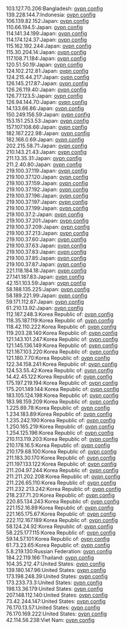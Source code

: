 103.127.70.206:Bangladesh: [ovpn config](vpn/103_127_70_206.ovpn)  
139.228.144.7:Indonesia: [ovpn config](vpn/139_228_144_7.ovpn)  
106.139.82.152:Japan: [ovpn config](vpn/106_139_82_152.ovpn)  
110.66.194.5:Japan: [ovpn config](vpn/110_66_194_5.ovpn)  
114.141.34.199:Japan: [ovpn config](vpn/114_141_34_199.ovpn)  
114.174.124.37:Japan: [ovpn config](vpn/114_174_124_37.ovpn)  
115.162.192.244:Japan: [ovpn config](vpn/115_162_192_244.ovpn)  
115.30.204.14:Japan: [ovpn config](vpn/115_30_204_14.ovpn)  
117.108.71.184:Japan: [ovpn config](vpn/117_108_71_184.ovpn)  
120.51.50.19:Japan: [ovpn config](vpn/120_51_50_19.ovpn)  
124.102.212.81:Japan: [ovpn config](vpn/124_102_212_81.ovpn)  
124.215.44.217:Japan: [ovpn config](vpn/124_215_44_217.ovpn)  
126.145.217.87:Japan: [ovpn config](vpn/126_145_217_87.ovpn)  
126.26.119.40:Japan: [ovpn config](vpn/126_26_119_40.ovpn)  
126.77.123.5:Japan: [ovpn config](vpn/126_77_123_5.ovpn)  
126.94.144.70:Japan: [ovpn config](vpn/126_94_144_70.ovpn)  
14.133.66.86:Japan: [ovpn config](vpn/14_133_66_86.ovpn)  
150.249.156.59:Japan: [ovpn config](vpn/150_249_156_59.ovpn)  
153.151.253.53:Japan: [ovpn config](vpn/153_151_253_53.ovpn)  
157.107.108.66:Japan: [ovpn config](vpn/157_107_108_66.ovpn)  
182.167.222.98:Japan: [ovpn config](vpn/182_167_222_98.ovpn)  
182.168.0.69:Japan: [ovpn config](vpn/182_168_0_69.ovpn)  
202.215.58.71:Japan: [ovpn config](vpn/202_215_58_71.ovpn)  
210.143.21.43:Japan: [ovpn config](vpn/210_143_21_43.ovpn)  
211.13.35.31:Japan: [ovpn config](vpn/211_13_35_31.ovpn)  
211.2.40.80:Japan: [ovpn config](vpn/211_2_40_80.ovpn)  
219.100.37.119:Japan: [ovpn config](vpn/219_100_37_119.ovpn)  
219.100.37.120:Japan: [ovpn config](vpn/219_100_37_120.ovpn)  
219.100.37.159:Japan: [ovpn config](vpn/219_100_37_159.ovpn)  
219.100.37.192:Japan: [ovpn config](vpn/219_100_37_192.ovpn)  
219.100.37.196:Japan: [ovpn config](vpn/219_100_37_196.ovpn)  
219.100.37.197:Japan: [ovpn config](vpn/219_100_37_197.ovpn)  
219.100.37.199:Japan: [ovpn config](vpn/219_100_37_199.ovpn)  
219.100.37.2:Japan: [ovpn config](vpn/219_100_37_2.ovpn)  
219.100.37.201:Japan: [ovpn config](vpn/219_100_37_201.ovpn)  
219.100.37.209:Japan: [ovpn config](vpn/219_100_37_209.ovpn)  
219.100.37.213:Japan: [ovpn config](vpn/219_100_37_213.ovpn)  
219.100.37.60:Japan: [ovpn config](vpn/219_100_37_60.ovpn)  
219.100.37.63:Japan: [ovpn config](vpn/219_100_37_63.ovpn)  
219.100.37.83:Japan: [ovpn config](vpn/219_100_37_83.ovpn)  
219.100.37.85:Japan: [ovpn config](vpn/219_100_37_85.ovpn)  
219.100.37.87:Japan: [ovpn config](vpn/219_100_37_87.ovpn)  
221.118.184.18:Japan: [ovpn config](vpn/221_118_184_18.ovpn)  
27.141.187.83:Japan: [ovpn config](vpn/27_141_187_83.ovpn)  
42.151.103.59:Japan: [ovpn config](vpn/42_151_103_59.ovpn)  
58.188.135.225:Japan: [ovpn config](vpn/58_188_135_225.ovpn)  
58.189.221.99:Japan: [ovpn config](vpn/58_189_221_99.ovpn)  
59.171.112.87:Japan: [ovpn config](vpn/59_171_112_87.ovpn)  
61.210.13.92:Japan: [ovpn config](vpn/61_210_13_92.ovpn)  
112.187.248.3:Korea Republic of: [ovpn config](vpn/112_187_248_3.ovpn)  
118.35.187.119:Korea Republic of: [ovpn config](vpn/118_35_187_119.ovpn)  
118.42.110.222:Korea Republic of: [ovpn config](vpn/118_42_110_222.ovpn)  
119.203.28.140:Korea Republic of: [ovpn config](vpn/119_203_28_140.ovpn)  
121.143.101.247:Korea Republic of: [ovpn config](vpn/121_143_101_247.ovpn)  
121.145.136.149:Korea Republic of: [ovpn config](vpn/121_145_136_149.ovpn)  
121.167.103.220:Korea Republic of: [ovpn config](vpn/121_167_103_220.ovpn)  
121.180.7.70:Korea Republic of: [ovpn config](vpn/121_180_7_70.ovpn)  
122.34.158.241:Korea Republic of: [ovpn config](vpn/122_34_158_241.ovpn)  
124.53.55.42:Korea Republic of: [ovpn config](vpn/124_53_55_42.ovpn)  
14.42.45.122:Korea Republic of: [ovpn config](vpn/14_42_45_122.ovpn)  
175.197.219.194:Korea Republic of: [ovpn config](vpn/175_197_219_194.ovpn)  
175.201.149.144:Korea Republic of: [ovpn config](vpn/175_201_149_144.ovpn)  
183.105.124.198:Korea Republic of: [ovpn config](vpn/183_105_124_198.ovpn)  
183.98.159.209:Korea Republic of: [ovpn config](vpn/183_98_159_209.ovpn)  
1.225.69.78:Korea Republic of: [ovpn config](vpn/1_225_69_78.ovpn)  
1.234.183.89:Korea Republic of: [ovpn config](vpn/1_234_183_89.ovpn)  
1.235.242.190:Korea Republic of: [ovpn config](vpn/1_235_242_190.ovpn)  
1.250.165.219:Korea Republic of: [ovpn config](vpn/1_250_165_219.ovpn)  
1.254.125.196:Korea Republic of: [ovpn config](vpn/1_254_125_196.ovpn)  
210.113.119.203:Korea Republic of: [ovpn config](vpn/210_113_119_203.ovpn)  
210.178.16.5:Korea Republic of: [ovpn config](vpn/210_178_16_5.ovpn)  
210.179.68.100:Korea Republic of: [ovpn config](vpn/210_179_68_100.ovpn)  
211.183.30.170:Korea Republic of: [ovpn config](vpn/211_183_30_170.ovpn)  
211.197.133.122:Korea Republic of: [ovpn config](vpn/211_197_133_122.ovpn)  
211.204.97.244:Korea Republic of: [ovpn config](vpn/211_204_97_244.ovpn)  
211.211.202.208:Korea Republic of: [ovpn config](vpn/211_211_202_208.ovpn)  
211.226.65.110:Korea Republic of: [ovpn config](vpn/211_226_65_110.ovpn)  
211.232.213.242:Korea Republic of: [ovpn config](vpn/211_232_213_242.ovpn)  
218.237.71.20:Korea Republic of: [ovpn config](vpn/218_237_71_20.ovpn)  
220.85.134.243:Korea Republic of: [ovpn config](vpn/220_85_134_243.ovpn)  
221.152.16.89:Korea Republic of: [ovpn config](vpn/221_152_16_89.ovpn)  
221.165.175.67:Korea Republic of: [ovpn config](vpn/221_165_175_67.ovpn)  
222.112.167.189:Korea Republic of: [ovpn config](vpn/222_112_167_189.ovpn)  
58.124.24.92:Korea Republic of: [ovpn config](vpn/58_124_24_92.ovpn)  
58.225.177.115:Korea Republic of: [ovpn config](vpn/58_225_177_115.ovpn)  
59.14.57.101:Korea Republic of: [ovpn config](vpn/59_14_57_101.ovpn)  
61.73.23.65:Korea Republic of: [ovpn config](vpn/61_73_23_65.ovpn)  
5.8.219.130:Russian Federation: [ovpn config](vpn/5_8_219_130.ovpn)  
184.22.119.166:Thailand: [ovpn config](vpn/184_22_119_166.ovpn)  
104.35.212.47:United States: [ovpn config](vpn/104_35_212_47.ovpn)  
139.180.147.96:United States: [ovpn config](vpn/139_180_147_96.ovpn)  
173.198.248.39:United States: [ovpn config](vpn/173_198_248_39.ovpn)  
173.233.73.3:United States: [ovpn config](vpn/173_233_73_3.ovpn)  
198.13.36.179:United States: [ovpn config](vpn/198_13_36_179.ovpn)  
207.148.112.140:United States: [ovpn config](vpn/207_148_112_140.ovpn)  
73.42.244.147:United States: [ovpn config](vpn/73_42_244_147.ovpn)  
76.170.13.57:United States: [ovpn config](vpn/76_170_13_57.ovpn)  
76.170.169.222:United States: [ovpn config](vpn/76_170_169_222.ovpn)  
42.114.56.238:Viet Nam: [ovpn config](vpn/42_114_56_238.ovpn)  
